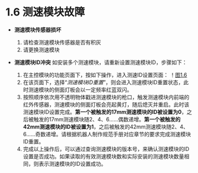 # 1.6 测速模块故障

- **测速模块传感器损坏**
  1. 请检查测速模块传感器是否有积灰
  2. 请更换测速模块

- **测速模块ID冲突**
如安装多个测速模块，请重新设置测速模块ID，步骤如下：
  1. 在主控模块的功能页面下，按如下操作，进入测速ID设置页面：
  ！[图1.6](https://github.com/RoboMaster/RefereeSystem_Help/raw/main/docs/s1/A2.png)
  3. 在该页面下，选择“*测速模块ID重置*”，则会进入测速模块ID重置状态，此时测速模块的侧面灯板会以一定频率红蓝双闪。
  4. 按照顺序依次用不透明物体戳进测速模块的枪口，触发测速模块内前端的红外传感器，测速模块的侧面灯板会亮起黄灯，随后熄灭并重启。此时该测速模块ID设置完成。**第一个被触发的17mm测速模块的ID被设置为0**，之后被触发的17mm测速模块随2、4、6......偶数递增。**第一个被触发的42mm测速模块的ID被设置为1**，之后被触发的42mm测速模块随2、4、6......奇数递增。请根据机器人制作规范手册对应章节的要求完成测速模块ID重置。
  5. 完成以上操作后，可以通过查询测速模块的版本号，来确认测速模块的ID设置是否成功。如果读取的有效测速模块数和实际安装的测速模块数量相同，则表示测速模块的ID设置成功。
